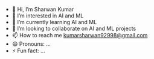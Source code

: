 - 👋 Hi, I’m Sharwan Kumar
- 👀 I’m interested in AI and ML
- 🌱 I’m currently learning AI and ML
- 💞️ I’m looking to collaborate on AI and ML projects
- 📫 How to reach me kumarsharwan92998@gmail.com
- 😄 Pronouns: ...
- ⚡ Fun fact: ...

<!---
Sharwan-Kumar-29/Sharwan-Kumar-29 is a ✨ special ✨ repository because its `README.md` (this file) appears on your GitHub profile.
You can click the Preview link to take a look at your changes.
--->
